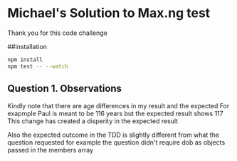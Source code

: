 # Michael's Solution to Max.ng test
Thank you for this code challenge

##installation

```bash
npm install
npm test -- --watch
```



## Question 1. Observations
 Kindly note that there are age differences in my result and the expected For exapmple Paul is meant to be 116 years but the expected result shows 117
 This change has created a disperity in the expected result 

 Also the expected outcome in the TDD is slightly different from what the question requested for example the question didn't require dob as objects passed in the members array

